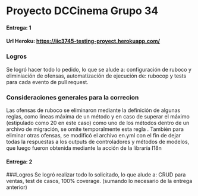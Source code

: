# Proyecto DCCinema Grupo 34
#### Entrega: 1
#### Url Heroku: https://iic3745-testing-proyect.herokuapp.com/


### Logros
Se logró hacer todo lo pedido, lo que se alude a: configuración de ruboco y eliminiación de ofensas, automatización de ejecución de: rubocop y tests para cada evento de pull request.

### Consideraciones generales para la correcion
Las ofensas de ruboco se eliminaron mediante la definición de algunas reglas, como lineas máxima de un método y en caso de superar el máximo (estipulado como 20 en este caso) como uno de los métodos dentro de un archivo de migración, se omite temporalmente esta regla . También para eliminar otras ofensas, se modificó el archivo en.yml con el fin de dejar
todas la respuestas a los outputs de controladores y métodos de modelos, que luego fueron obtenida mediante la acción de la libraría I18n

#### Entrega: 2

###Logros
Se logró realizar todo lo solicitado, lo que alude a: CRUD para ventas, test de casos, 100% coverage. (sumando lo necesario de la entrega anterior)
